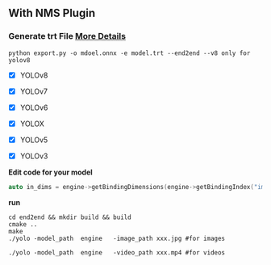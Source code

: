 ## With NMS Plugin

###  Generate trt File [More Details](https://github.com/Linaom1214/TensorRT-For-YOLO-Series/blob/main/README.md)
```shell
python export.py -o mdoel.onnx -e model.trt --end2end --v8 only for yolov8
```

- [x] YOLOv8
- [x] YOLOv7
- [x] YOLOv6
- [x] YOLOX
- [x] YOLOv5
- [x] YOLOv3 


**Edit code for your model**

```c++
auto in_dims = engine->getBindingDimensions(engine->getBindingIndex("image_arrays"));
```
**run**

```shell
cd end2end && mkdir build && build
cmake ..
make
./yolo -model_path  engine   -image_path xxx.jpg #for images

./yolo -model_path  engine   -video_path xxx.mp4 #for videos
```
